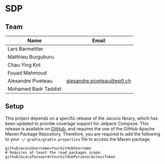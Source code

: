 # SDP

## Team

| Name                 | Email |
|----------------------|-------|
| Lars Barmettler      |
| Matthieu Burguburu   |
| Chau Ying Kot        |
| Fouad Mahmoud        |
| Alexandre Piveteau   | alexandre.piveteau@epfl.ch |
| Mohamed Badr Taddist |

## Setup

This project depends on a specific release of the Jacoco library, which has been updated to provide
coverage support for Jetpack Compose. This release is available
on [GitHub](https://github.com/epfl-SDP/jacoco-compose), and requires the use of the GitHub Apache
Maven Package Repository. Therefore, you are required to add the following to
your `~/.gradle/gradle.properties` file to access the Maven package.

```properties
githubJacocoUsername=YourGitHubUsername
# Requires at least the read_packages scope.
githubJacocoPassword=YourGitHubPersonalAccessToken
```
